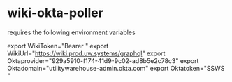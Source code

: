 # wiki-okta-poller

requires the following environment variables

export WikiToken="Bearer <wikitoken>"
export WikiUrl="https://wiki.prod.uw.systems/graphql"
export Oktaprovider="929a5910-f174-41d9-9c02-ad8b5e2c78c3"
export Oktadomain="utilitywarehouse-admin.okta.com"
export Oktatoken="SSWS <oktatoken>"
